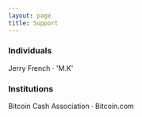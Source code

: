 ```yaml
---
layout: page
title: Support
---
```


### Individuals

Jerry French · 'M.K'

### Institutions

Bitcoin Cash Association · Bitcoin.com
